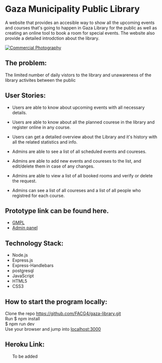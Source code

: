 # Gaza Municipality Public Library

A website that provides an accesible way to show all the upcoming events and courses that's going to happen in Gaza Library for the public as well as creating an online tool to book a room for special events. The website also provide a detailed introdction about the library.

<a href="http://www.freeimagehosting.net/commercial-photography/"><img src="https://i.imgur.com/cbf1VDO.jpg" alt="Commercial Photography"></a>

## The problem:
The limited number of daily vistors to the library and unawareness of the library activites between the public

## User Stories:
* Users are able to know about upcoming events with all necessary details.
* Users are able to know about all the planned courese in the library and register online in any course. 
* Users can get a detailed overview about the Library and it's history with all the related statistics and info.


* Admins are able to see a list of all scheduled events and coureses.
* Admins are able to add new events and coureses to the list, and edit/delete them in case of any changes.
* Admins are able to view a list of all booked rooms and verify or delete the request.
* Admins can see a list of all coureses and a list of all people who registred for each course. 

## Prototype link can be found here.
* [GMPL](https://www.figma.com/proto/VdBme9Vndd2GEyh909P7vTJV/GMPL?node-id=64%3A0&scaling=contain)  
* [Admin panel](https://www.figma.com/proto/VdBme9Vndd2GEyh909P7vTJV/GMPL?node-id=106%3A349&scaling=contain)
## Technology Stack:
* Node.js
* Express.js
* Express-Handlebars
* postgresql
* JavaScript
* HTML5
* CSS3

## How to start the program locally:

Clone the repo https://github.com/FACG4/gaza-library.git  
Run $ npm install  
$ npm run dev  
Use your browser and jump into <localhost:3000>

## Heroku Link:
&nbsp;&nbsp;&nbsp;&nbsp;&nbsp;&nbsp;To be added
